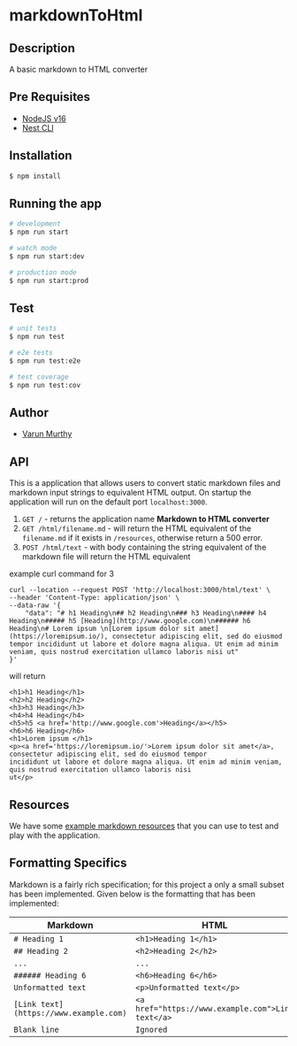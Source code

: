 # markdownToHtml

## Description

A basic markdown to HTML converter

## Pre Requisites
* [NodeJS v16](https://nodejs.org/en/download/)
* [Nest CLI](https://docs.nestjs.com/#installation)

## Installation

```bash
$ npm install
```

## Running the app

```bash
# development
$ npm run start

# watch mode
$ npm run start:dev

# production mode
$ npm run start:prod
```

## Test

```bash
# unit tests
$ npm run test

# e2e tests
$ npm run test:e2e

# test coverage
$ npm run test:cov
```

## Author

- [Varun Murthy](varun.vmurthy@gmail.com)


## API

This is a application that allows users to convert static markdown files and markdown input strings to equivalent HTML output. On startup the application will run on the default port `localhost:3000`.

1. `GET /` - returns the application name **Markdown to HTML converter**
1. `GET /html/filename.md` - will return the HTML equivalent of the `filename.md` if it exists in `/resources`, otherwise return a 500 error.
1. `POST /html/text` - with body containing the string equivalent of the markdown file will return the HTML equivalent

example curl command for 3
```
curl --location --request POST 'http://localhost:3000/html/text' \
--header 'Content-Type: application/json' \
--data-raw '{
    "data": "# h1 Heading\n## h2 Heading\n### h3 Heading\n#### h4 Heading\n##### h5 [Heading](http://www.google.com)\n###### h6 Heading\n# Lorem ipsum \n[Lorem ipsum dolor sit amet](https://loremipsum.io/), consectetur adipiscing elit, sed do eiusmod tempor incididunt ut labore et dolore magna aliqua. Ut enim ad minim veniam, quis nostrud exercitation ullamco laboris nisi ut"
}'
```

will return
```
<h1>h1 Heading</h1>
<h2>h2 Heading</h2>
<h3>h3 Heading</h3>
<h4>h4 Heading</h4>
<h5>h5 <a href='http://www.google.com'>Heading</a></h5>
<h6>h6 Heading</h6>
<h1>Lorem ipsum </h1>
<p><a href='https://loremipsum.io/'>Lorem ipsum dolor sit amet</a>, consectetur adipiscing elit, sed do eiusmod tempor
incididunt ut labore et dolore magna aliqua. Ut enim ad minim veniam, quis nostrud exercitation ullamco laboris nisi
ut</p>
```

## Resources

We have some [example markdown resources](repo/blob/main/resources/resources.md) that you can use to test and play with the application.


## Formatting Specifics

Markdown is a fairly rich specification; for this project a only a small subset has been implemented. Given below is the formatting that has been implemented:

| Markdown                               | HTML                                              |
| -------------------------------------- | ------------------------------------------------- |
| `# Heading 1`                          | `<h1>Heading 1</h1>`                              | 
| `## Heading 2`                         | `<h2>Heading 2</h2>`                              | 
| `...`                                  | `...`                                             | 
| `###### Heading 6`                     | `<h6>Heading 6</h6>`                              | 
| `Unformatted text`                     | `<p>Unformatted text</p>`                         | 
| `[Link text](https://www.example.com)` | `<a href="https://www.example.com">Link text</a>` | 
| `Blank line`                           | `Ignored`                                         | 
